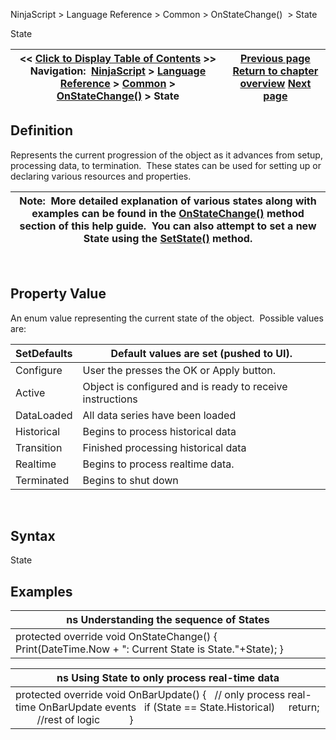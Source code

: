 ﻿
NinjaScript \> Language Reference \> Common \> OnStateChange()  \> State

State

| \<\< [Click to Display Table of Contents](state.md) \>\> **Navigation:**     [NinjaScript](ninjascript-1.md) \> [Language Reference](language_reference_wip-1.md) \> [Common](common-1.md) \> [OnStateChange()](onstatechange-1.md) \> State | [Previous page](setstate-1.md) [Return to chapter overview](onstatechange-1.md) [Next page](sessioniterator-1.md) |
| --- | --- |
## Definition
Represents the current progression of the object as it advances from setup, processing data, to termination.  These states can be used for setting up or declaring various resources and properties. 
 

| Note:  More detailed explanation of various states along with examples can be found in the [OnStateChange()](onstatechange-1.md) method section of this help guide.  You can also attempt to set a new State using the [SetState()](setstate-1.md) method. |
| --- |
 
## 
## Property Value
An enum value representing the current state of the object.  Possible values are:

| SetDefaults | Default values are set (pushed to UI). |
| --- | --- |
| Configure | User the presses the OK or Apply button. |
| Active | Object is configured and is ready to receive instructions |
| DataLoaded | All data series have been loaded |
| Historical | Begins to process historical data |
| Transition | Finished processing historical data |
| Realtime | Begins to process realtime data. |
| Terminated | Begins to shut down |
 
## Syntax
State

## 
## Examples

| ns Understanding the sequence of States |
| --- |
| protected override void OnStateChange() {             Print(DateTime.Now \+ ": Current State is State."\+State); } |

| ns Using State to only process real\-time data |
| --- |
| protected override void OnBarUpdate() {    // only process real\-time OnBarUpdate events    if (State \=\= State.Historical)      return;           //rest of logic            } |
 
